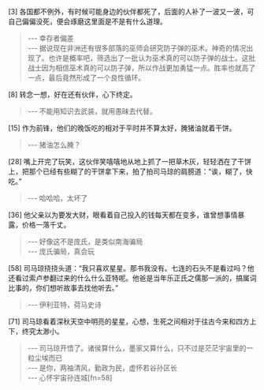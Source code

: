 
[3] 各国都不例外，有时候可能身边的伙伴都死了，后面的人补了一波又一波，可自己偏偏没死，便会琢磨这里面是不是有什么道理。
>--- 幸存者偏差<br>
>--- 据说现在非洲还有很多部落的巫师会研究防子弹的巫术。神奇的情况出现了。也许是概率吧，筛选出了一批认为巫术真的可以防子弹的战士。这批战士因为相信巫术真的可以防子弹，所以作战更加勇猛一点。胜率也就高了一点，最后竟然形成了一个良性循环。<br>

[8] 转念一想，好在还有伙伴，心下终定。
>--- 不能用知识去武装，就用愚昧去代替。<br>

[15] 作为前锋，他们的晚饭吃的相对于平时并不算太好，腌猪油就着干饼。
>--- 猪油怎么腌？<br>

[28] 嘴上开完了玩笑，这伙伴笑嘻嘻地从地上抓了一把草木灰，轻轻洒在了干饼上，把那个已经有些糊了的干饼拿下来，拍了拍司马琼的肩膀道：“诶，糊了，快吃。”
>--- 哈哈哈，太坏了<br>

[36] 他父亲以为要发大财，眼看着自己投入的钱每天都在变多，谁曾想事情暴露，价格一落千丈。
>--- 好像这不是庞氏，是类似南海骗局<br>
>--- 庞氏骗局，真会玩<br>

[58] 司马琼挠挠头道：“我只喜欢星星。那书我没有。七连的石头不是看过吗？他还看过索卢参翻过来的什么什么亚特呢。他爸是当年乐正氏之儒那一派的，搞属词比事的，你们想听故事去找他听去。”
>--- 伊利亚特，荷马史诗<br>

[71] 司马琼看着深秋天空中明亮的星星，心想，生死之间相对于往古今来和四方上下，终究太渺小。
>--- 司马琼开悟了。诸侯算什么，墨家又算什么，只不过是茫茫宇宙里的一粒尘埃而已<br>
>--- 是你，两袖清风，勤政为民，虚怀若谷孙区长<br>
>--- 心怀宇宙孙连城[fn=58]<br>
